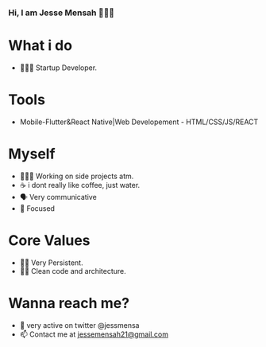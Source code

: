 ### Hi, I am Jesse Mensah 👋🇬🇭

# What i do
- 👨🏿‍💻 Startup Developer.
# Tools 
- Mobile-Flutter&React Native|Web Developement - HTML/CSS/JS/REACT
# Myself
- 👨🏿‍💻 Working on side projects atm.  
- ☕️ i dont really like coffee, just water. 
- 🗣 Very communicative 
- 🎯 Focused
# Core Values 
- 💪🏿 Very Persistent.
- 🛀🏿 Clean code and architecture.
# Wanna reach me? 
- 💬 very active on twitter @jessmensa
- 📫 Contact me at jessemensah21@gmail.com


